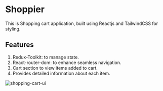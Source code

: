 # Shoppier

This is Shopping cart application, built using Reactjs and TailwindCSS for styling.

## Features

1. Redux-Toolkit: to manage state.
2. React-router-dom: to enhance seamless navigation.
3. Cart section to view items added to cart.
4. Provides detailed information about each item.

![shopping-cart-ui]('./src/shopping-cart-readme.png')
